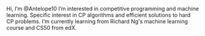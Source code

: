 Hi, I’m @Antelope10
  I’m interested in competitive programming and machine learning. Specific interest in CP algorithms and efficient solutions to hard CP problems. 
  I’m currently learning from Richard Ng's machine learning course and CS50 from edX. 




